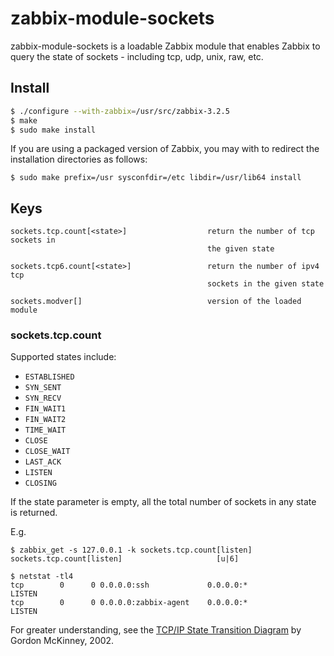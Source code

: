 # zabbix-module-sockets

zabbix-module-sockets is a loadable Zabbix module that enables Zabbix to query
the state of sockets - including tcp, udp, unix, raw, etc.

## Install

```bash
$ ./configure --with-zabbix=/usr/src/zabbix-3.2.5
$ make
$ sudo make install
```

If you are using a packaged version of Zabbix, you may with to redirect the
installation directories as follows:

```
$ sudo make prefix=/usr sysconfdir=/etc libdir=/usr/lib64 install
```

## Keys

```
sockets.tcp.count[<state>]                  return the number of tcp sockets in
                                            the given state

sockets.tcp6.count[<state>]                 return the number of ipv4 tcp
                                            sockets in the given state

sockets.modver[]                            version of the loaded module
```

### sockets.tcp.count

Supported states include:

- `ESTABLISHED`
- `SYN_SENT`
- `SYN_RECV`
- `FIN_WAIT1`
- `FIN_WAIT2`
- `TIME_WAIT`
- `CLOSE`
- `CLOSE_WAIT`
- `LAST_ACK`
- `LISTEN`
- `CLOSING`

If the state parameter is empty, all the total number of sockets in any state is
returned.

E.g.

    $ zabbix_get -s 127.0.0.1 -k sockets.tcp.count[listen]
    sockets.tcp.count[listen]                     [u|6]

    $ netstat -tl4
    tcp        0      0 0.0.0.0:ssh             0.0.0.0:*               LISTEN
    tcp        0      0 0.0.0.0:zabbix-agent    0.0.0.0:*               LISTEN

For greater understanding, see the [TCP/IP State Transition Diagram](http://www.cs.northwestern.edu/~agupta/cs340/project2/TCPIP_State_Transition_Diagram.pdf)
by Gordon McKinney, 2002.
